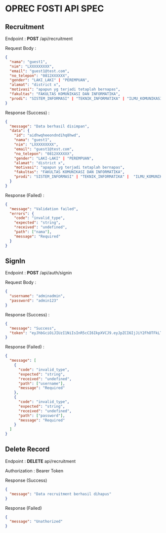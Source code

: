 # OPREC FOSTI API SPEC

## Recruitment

Endpoint : **POST** /api/recruitment

Request Body :

```json
{
  "nama": "guest1",
  "nim": "LXXXXXXXXX",
  "email": "guest1@test.com",
  "no_telepon": "0812XXXXXX",
  "gender": "LAKI_LAKI" | "PEREMPUAN",
  "alamat": "district x",
  "motivasi": "apapun yg terjadi tetaplah bernapas",
  "fakultas": "FAKULTAS KOMUNIKASI DAN INFORMATIKA",
  "prodi": "SISTEM_INFORMASI" | "TEKNIK_INFORMATIKA" | "ILMU_KOMUNIKASI",
}
```

Response (Success) :

```json
{
  "message": "Data berhasil disimpan",
  "data": {
    "id": "aidhwqheeondndihq8hwd",
    "nama": "guest1",
    "nim": "LXXXXXXXXX",
    "email": "guest1@test.com",
    "no_telepon": "0812XXXXXX",
    "gender": "LAKI-LAKI" | "PEREMPUAN",
    "alamat": "district x",
    "motivasi": "apapun yg terjadi tetaplah bernapas",
    "fakultas": "FAKULTAS KOMUNIKASI DAN INFORMATIKA",
    "prodi": "SISTEM_INFORMASI" | "TEKNIK_INFORMATIKA" |  "ILMU_KOMUNIKASI",
  }
}
```

Response (Failed) :

```json
{
  "message": "Validation failed",
  "errors": {
    "code": "invalid_type",
    "expected": "string",
    "received": "undefined",
    "path": ["nama"],
    "message": "Required"
  }
}
```

## SignIn

Endpoint : **POST** /api/auth/signin

Request Body :

```json
{
  "username": "adminadmin",
  "password": "admin123"
}
```

Response (Success) :

```json
{
  "message": "Success",
  "token": "eyJhbGciOiJIUzI1NiIsInR5cCI6IkpXVCJ9.eyJpZCI6IjJiY2FhOTFkLTM3YjAtNGNiNS05YmE1LTliMWZjZjIyMjk4NCIsInVzZXJuYW1lIjoiYWRtaW5hZG1pbiIsImlhdCI6MTc0MDM5MTUwMiwiZXhwIjoxNzQwNDc3OTAyfQ.C9H3ozZWFCC9l5dhdMHz8VOb-ZOMuoApWAkrDo6CdAE"
}
```

Response (Failed) :

```json
{
  "message": [
    {
      "code": "invalid_type",
      "expected": "string",
      "received": "undefined",
      "path": ["username"],
      "message": "Required"
    },
    {
      "code": "invalid_type",
      "expected": "string",
      "received": "undefined",
      "path": ["password"],
      "message": "Required"
    }
  ]
}
```

## Delete Record

Endpoint : **DELETE** api/recruitment

Authorization : Bearer Token

Response (Success)

```json
{
  "message": "Data recruitment berhasil dihapus"
}
```

Response (Failed)

```json
{
  "message": "Unathorized"
}
```
